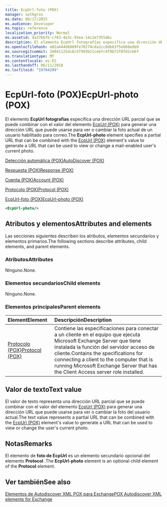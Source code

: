 ```yaml
---
title: EcpUrl-foto (POX)
manager: sethgros
ms.date: 09/17/2015
ms.audience: Developer
ms.topic: reference
localization_priority: Normal
ms.assetid: 4a37bbfb-c763-4a3c-93ea-14c2e7355dbc
description: El elemento EcpUrl fotografías especifica una dirección URL parcial que se puede combinar con el valor del elemento EcpUrl (POX) para generar una dirección URL que puede usarse para ver o cambiar la foto actual de un usuario habilitado para correo.
ms.openlocfilehash: e02a444d6809fe70274cda2cc8db6375e868edb9
ms.sourcegitcommit: 34041125dc8c5f993b21cebfc4f8b72f0fd2cb6f
ms.translationtype: MT
ms.contentlocale: es-ES
ms.lasthandoff: 06/11/2018
ms.locfileid: "19764299"
---
```

# <a name="ecpurl-photo-pox"></a><span data-ttu-id="10366-103">EcpUrl-foto (POX)</span><span class="sxs-lookup"><span data-stu-id="10366-103">EcpUrl-photo (POX)</span></span>

<span data-ttu-id="10366-104">El elemento **EcpUrl fotografías** especifica una dirección URL parcial que se puede combinar con el valor del elemento [EcpUrl (POX)](ecpurl-pox.md) para generar una dirección URL que puede usarse para ver o cambiar la foto actual de un usuario habilitado para correo.</span><span class="sxs-lookup"><span data-stu-id="10366-104">The **EcpUrl-photo** element specifies a partial URL that can be combined with the [EcpUrl (POX)](ecpurl-pox.md) element's value to generate a URL that can be used to view or change a mail-enabled user's current photo.</span></span> 
  
[<span data-ttu-id="10366-105">Detección automática (POX)</span><span class="sxs-lookup"><span data-stu-id="10366-105">AutoDiscover (POX)</span></span>](autodiscover-pox.md)
  
[<span data-ttu-id="10366-106">Respuesta (POX)</span><span class="sxs-lookup"><span data-stu-id="10366-106">Response (POX)</span></span>](response-pox.md)
  
[<span data-ttu-id="10366-107">Cuenta (POX)</span><span class="sxs-lookup"><span data-stu-id="10366-107">Account (POX)</span></span>](account-pox.md)
  
[<span data-ttu-id="10366-108">Protocolo (POX)</span><span class="sxs-lookup"><span data-stu-id="10366-108">Protocol (POX)</span></span>](protocol-pox.md)
  
[<span data-ttu-id="10366-109">EcpUrl-foto (POX)</span><span class="sxs-lookup"><span data-stu-id="10366-109">EcpUrl-photo (POX)</span></span>](ecpurl-photo-pox.md)
  
```XML
<EcpUrl-photo/>
```

## <a name="attributes-and-elements"></a><span data-ttu-id="10366-110">Atributos y elementos</span><span class="sxs-lookup"><span data-stu-id="10366-110">Attributes and elements</span></span>

<span data-ttu-id="10366-111">Las secciones siguientes describen los atributos, elementos secundarios y elementos primarios.</span><span class="sxs-lookup"><span data-stu-id="10366-111">The following sections describe attributes, child elements, and parent elements.</span></span>
  
### <a name="attributes"></a><span data-ttu-id="10366-112">Atributos</span><span class="sxs-lookup"><span data-stu-id="10366-112">Attributes</span></span>

<span data-ttu-id="10366-113">Ninguno.</span><span class="sxs-lookup"><span data-stu-id="10366-113">None.</span></span>
  
### <a name="child-elements"></a><span data-ttu-id="10366-114">Elementos secundarios</span><span class="sxs-lookup"><span data-stu-id="10366-114">Child elements</span></span>

<span data-ttu-id="10366-115">Ninguno.</span><span class="sxs-lookup"><span data-stu-id="10366-115">None.</span></span>
  
### <a name="parent-elements"></a><span data-ttu-id="10366-116">Elementos principales</span><span class="sxs-lookup"><span data-stu-id="10366-116">Parent elements</span></span>

|<span data-ttu-id="10366-117">**Element**</span><span class="sxs-lookup"><span data-stu-id="10366-117">**Element**</span></span>|<span data-ttu-id="10366-118">**Descripción**</span><span class="sxs-lookup"><span data-stu-id="10366-118">**Description**</span></span>|
|:-----|:-----|
|[<span data-ttu-id="10366-119">Protocolo (POX)</span><span class="sxs-lookup"><span data-stu-id="10366-119">Protocol (POX)</span></span>](protocol-pox.md) <br/> |<span data-ttu-id="10366-120">Contiene las especificaciones para conectar a un cliente en el equipo que ejecuta Microsoft Exchange Server que tiene instalada la función del servidor acceso de cliente.</span><span class="sxs-lookup"><span data-stu-id="10366-120">Contains the specifications for connecting a client to the computer that is running Microsoft Exchange Server that has the Client Access server role installed.</span></span>  <br/> |
   
## <a name="text-value"></a><span data-ttu-id="10366-121">Valor de texto</span><span class="sxs-lookup"><span data-stu-id="10366-121">Text value</span></span>

<span data-ttu-id="10366-122">El valor de texto representa una dirección URL parcial que se puede combinar con el valor del elemento [EcpUrl (POX)](ecpurl-pox.md) para generar una dirección URL que puede usarse para ver o cambiar la foto del usuario actual.</span><span class="sxs-lookup"><span data-stu-id="10366-122">The text value represents a partial URL that can be combined with the [EcpUrl (POX)](ecpurl-pox.md) element's value to generate a URL that can be used to view or change the user's current photo.</span></span> 
  
## <a name="remarks"></a><span data-ttu-id="10366-123">Notas</span><span class="sxs-lookup"><span data-stu-id="10366-123">Remarks</span></span>

<span data-ttu-id="10366-124">El elemento de **foto de EcpUrl** es un elemento secundario opcional del elemento **Protocol** .</span><span class="sxs-lookup"><span data-stu-id="10366-124">The **EcpUrl-photo** element is an optional child element of the **Protocol** element.</span></span> 
  
## <a name="see-also"></a><span data-ttu-id="10366-125">Ver también</span><span class="sxs-lookup"><span data-stu-id="10366-125">See also</span></span>



[<span data-ttu-id="10366-126">Elementos de Autodiscover XML POX para Exchange</span><span class="sxs-lookup"><span data-stu-id="10366-126">POX Autodiscover XML elements for Exchange</span></span>](pox-autodiscover-xml-elements-for-exchange.md)

